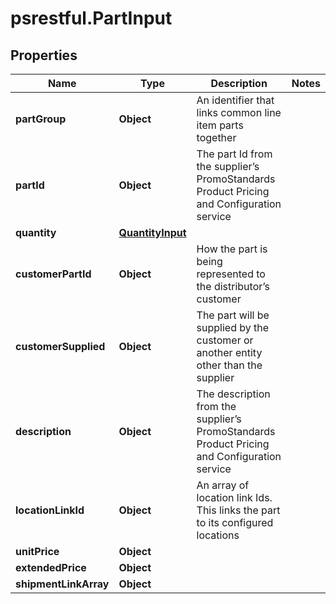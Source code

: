 # psrestful.PartInput

## Properties
Name | Type | Description | Notes
------------ | ------------- | ------------- | -------------
**partGroup** | **Object** | An identifier that links common line item parts together | 
**partId** | **Object** | The part Id from the supplier’s PromoStandards Product Pricing and Configuration service | 
**quantity** | [**QuantityInput**](QuantityInput.md) |  | 
**customerPartId** | **Object** | How the part is being represented to the distributor’s customer | 
**customerSupplied** | **Object** | The part will be supplied by the customer or another entity other than the supplier | 
**description** | **Object** | The description from the supplier’s PromoStandards Product Pricing and Configuration service | 
**locationLinkId** | **Object** | An array of location link Ids.  This links the part to its configured locations | 
**unitPrice** | **Object** |  | 
**extendedPrice** | **Object** |  | 
**shipmentLinkArray** | **Object** |  | 
